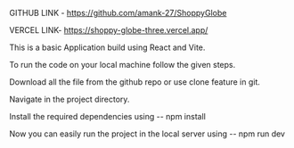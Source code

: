 GITHUB LINK - https://github.com/amank-27/ShoppyGlobe

VERCEL LINK- https://shoppy-globe-three.vercel.app/

This is a basic Application build using React and Vite.

To run the code on your local machine follow the given steps.

Download all the file from the github repo or use clone feature in git.

Navigate in the project directory.

Install the required dependencies using -- npm install

Now you can easily run the project in the local server using -- npm run dev